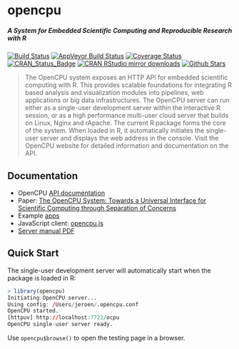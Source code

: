 # opencpu

##### *A System for Embedded Scientific Computing and Reproducible Research with R*

[![Build Status](https://travis-ci.org/jeroenooms/opencpu.svg?branch=master)](https://travis-ci.org/jeroenooms/opencpu)
[![AppVeyor Build Status](https://ci.appveyor.com/api/projects/status/github/jeroenooms/opencpu?branch=master&svg=true)](https://ci.appveyor.com/project/jeroenooms/opencpu)
[![Coverage Status](https://codecov.io/github/jeroenooms/opencpu/coverage.svg?branch=master)](https://codecov.io/github/jeroenooms/opencpu?branch=master)
[![CRAN_Status_Badge](http://www.r-pkg.org/badges/version/opencpu)](http://cran.r-project.org/package=opencpu)
[![CRAN RStudio mirror downloads](http://cranlogs.r-pkg.org/badges/opencpu)](http://cran.r-project.org/web/packages/opencpu/index.html)
[![Github Stars](https://img.shields.io/github/stars/jeroenooms/opencpu.svg?style=social&label=Github)](https://github.com/jeroenooms/opencpu)

> The OpenCPU system exposes an HTTP API for embedded scientific
  computing with R. This provides scalable foundations for integrating R
  based analysis and visualization modules into pipelines, web applications
  or big data infrastructures. The OpenCPU server can run either as a
  single-user development server within the interactive R session, or as a
  high performance multi-user cloud server that builds on Linux, Nginx and
  rApache. The current R package forms the core of the system. When loaded
  in R, it automatically initiates the single-user server and displays the
  web address in the console. Visit the OpenCPU website for detailed
  information and documentation on the API.

## Documentation

 - OpenCPU [API documentation](https://www.opencpu.org/api.html)
 - Paper: [The OpenCPU System: Towards a Universal Interface for Scientific Computing through Separation of Concerns](http://arxiv.org/abs/1406.4806) 
 - Example [apps](https://www.opencpu.org/apps.html)
 - JavaScript client: [opencpu.js](https://github.com/jeroenooms/opencpu.js)
 - [Server manual PDF](http://jeroenooms.github.com/opencpu-manual/opencpu-server.pdf)

## Quick Start

The single-user development server will automatically start when the package is loaded in R:

```r
> library(opencpu)
Initiating OpenCPU server...
Using config: /Users/jeroen/.opencpu.conf
OpenCPU started.
[httpuv] http://localhost:7722/ocpu
OpenCPU single-user server ready.
```

Use `opencpu$browse()` to open the testing page in a browser.
